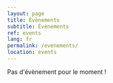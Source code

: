 ```yaml
---
layout: page
title: Évènements
subtitle: Évènements
ref: events
lang: fr
permalink: /evenements/
location: events
---
```


Pas d'évènement pour le moment !
